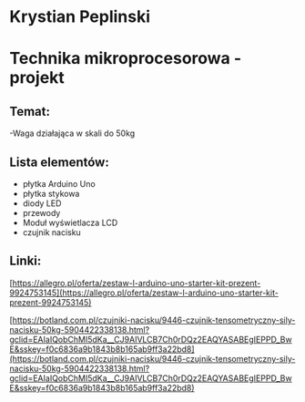 # Krystian Peplinski
# Technika mikroprocesorowa - projekt

## Temat:

-Waga działająca w skali do 50kg

## Lista elementów:

- płytka Arduino Uno
- płytka stykowa
- diody LED
- przewody
- Moduł wyświetlacza LCD
- czujnik nacisku

## Linki:
[https://allegro.pl/oferta/zestaw-l-arduino-uno-starter-kit-prezent-9924753145](https://allegro.pl/oferta/zestaw-l-arduino-uno-starter-kit-prezent-9924753145)

[https://botland.com.pl/czujniki-nacisku/9446-czujnik-tensometryczny-sily-nacisku-50kg-5904422338138.html?gclid=EAIaIQobChMI5dKa__CJ9AIVLCB7Ch0rDQz2EAQYASABEgIEPPD_BwE&sskey=f0c6836a9b1843b8b165ab9ff3a22bd8](https://botland.com.pl/czujniki-nacisku/9446-czujnik-tensometryczny-sily-nacisku-50kg-5904422338138.html?gclid=EAIaIQobChMI5dKa__CJ9AIVLCB7Ch0rDQz2EAQYASABEgIEPPD_BwE&sskey=f0c6836a9b1843b8b165ab9ff3a22bd8)